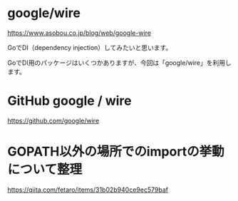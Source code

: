 # google/wire

https://www.asobou.co.jp/blog/web/google-wire


GoでDI（dependency injection）してみたいと思います。

GoでDI用のパッケージはいくつかありますが、今回は「google/wire」を利用します。

# GitHub google / wire
https://github.com/google/wire


# GOPATH以外の場所でのimportの挙動について整理
https://qiita.com/fetaro/items/31b02b940ce9ec579baf
